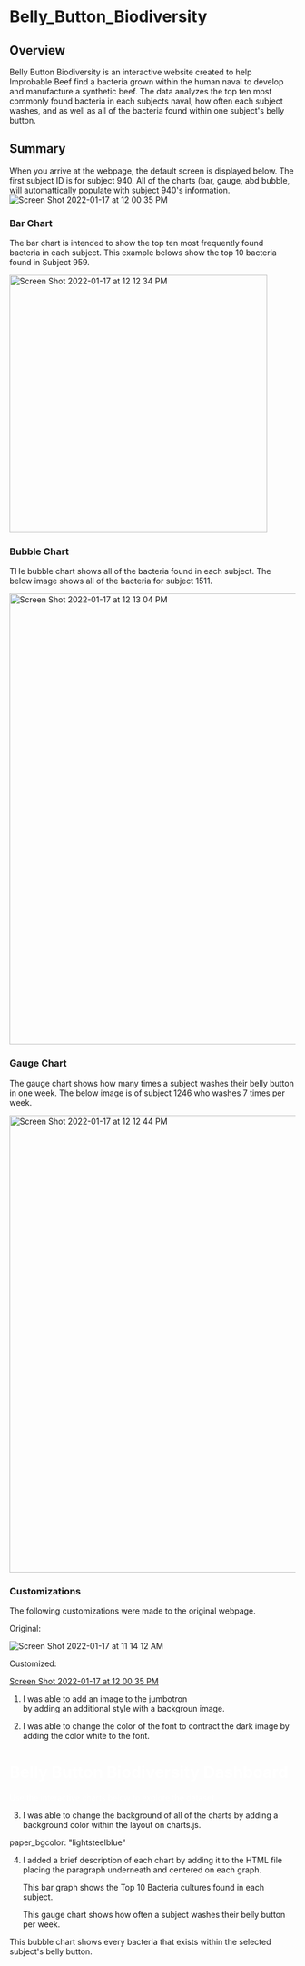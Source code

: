 # Belly_Button_Biodiversity

## Overview 
Belly Button Biodiversity is an interactive website created to help Improbable Beef find a bacteria grown within the human naval to develop and manufacture a synthetic beef. The data analyzes the top ten most commonly found bacteria in each subjects naval, how often each subject washes, and as well as all of the bacteria found within one subject's belly button. 

## Summary 
When you arrive at the webpage, the default screen is displayed below. The first subject ID is for subject 940. All of the charts (bar, gauge, abd bubble, will automattically populate with subject 940's information. 
![Screen Shot 2022-01-17 at 12 00 35 PM](https://user-images.githubusercontent.com/92831268/149833352-7c344e43-0755-46aa-a964-afaccbad763e.png)

### Bar Chart 
The bar chart is intended to show the top ten most frequently found bacteria in each subject. This example belows show the top 10 bacteria found in Subject 959. 

<img width="454" alt="Screen Shot 2022-01-17 at 12 12 34 PM" src="https://user-images.githubusercontent.com/92831268/149833997-b2f7e6b6-008a-4854-9e0f-48be9c4951c3.png">


### Bubble Chart 
THe bubble chart shows all of the bacteria found in each subject. The below image shows all of the bacteria for subject 1511. 

<img width="794" alt="Screen Shot 2022-01-17 at 12 13 04 PM" src="https://user-images.githubusercontent.com/92831268/149834148-88dd2d14-a072-4847-9a18-2cb7102343d5.png">


### Gauge Chart 
The gauge chart shows how many times a subject washes their belly button in one week. The below image is of subject 1246 who washes 7 times per week. 

<img width="805" alt="Screen Shot 2022-01-17 at 12 12 44 PM" src="https://user-images.githubusercontent.com/92831268/149834096-911fd62a-c87a-49ca-b3a9-a4a823e9eb97.png">

### Customizations
The following customizations were made to the original webpage.

Original:

![Screen Shot 2022-01-17 at 11 14 12 AM](https://user-images.githubusercontent.com/92831268/149833515-0d5ecce6-27eb-4bfe-bec8-46cc6703ddf7.png)

Customized:

[Screen Shot 2022-01-17 at 12 00 35 PM](https://user-images.githubusercontent.com/92831268/149833364-01e405a6-3be8-4cfe-9df2-ebc733c171c7.png)

1. I was able to add an image to the jumbotron <div class> by adding an additional style with a backgroun image. 

<div class="col-md-12 jumbotron text-center" style="background-image: url(https://media.wired.co.uk/photos/606da8809a15f73a597a1f76/master/w_1600,c_limit/Navelgazing.jpg);">
  
2. I was able to change the color of the font to contract the dark image by adding the color white to the font. 
  
<h1 style="color:white;">Belly Button Biodiversity Dashboard</h1>
   <p style="color:white;">Use the interactive charts below to explore the dataset</p>
  
3. I was able to change the background of all of the charts by adding a background color within the layout on charts.js.

paper_bgcolor: "lightsteelblue"
  
4. I added a brief description of each chart by adding it to the HTML file placing the paragraph underneath and centered on each graph. 
  
      <div class="col-md-5">
        <div id="bar"></div>
        <p>This bar graph shows the Top 10 Bacteria cultures found in each subject.</p>
      </div>
      <div class="col-md-5">
        <div id="gauge"></div>
        <p class=text-center>This gauge chart shows how often a subject washes their belly button per week.</p>
      </div>
    </div>
    <div class="row">
      <div class="col-md-12">
        <div id="bubble"></div>
        <p class=text-center>This bubble chart shows every bacteria that exists within the selected subject's belly button.</p>
      </div>

